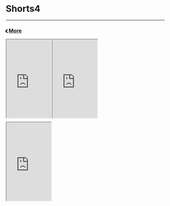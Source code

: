 <!-- In-page CSS start -->

<style>

.SHORTS {
       display: flex;
      margin-bottom: 10px;
 
}
.arrow {
  border: solid black;
  border-width: 0 3px 3px 0;
  display: inline-block;
  padding: 3px;
}
.left {
  transform: rotate(135deg);
  -webkit-transform: rotate(135deg);
}
       
</style>

<!-- In-page CSS end -->

# Shorts4
-------

<h3>
<p><i class="arrow left"></i><a href="https://zephyrcarter.github.io/disesdi.github.io/Videos.html">More</a></p>
</h3>

<div class="SHORTS">
<iframe width="142" height="250" src="https://youtube.com/embed/_X_OPqMn684?si=rUwFLSKxz7ynJzWq?feature=share" ></iframe>
<iframe width="142" height="250" src="https://youtube.com/embed/nLuSieUljYE?si=LS1uNNeeWbUZhxdJ?feature=share" ></iframe>
</div>

<div class="SHORTS">
<iframe width="142" height="250" src="https://youtube.com/embed/T0wgyI2f668?feature=share" ></iframe>
</div>

